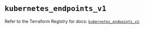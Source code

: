 # `kubernetes_endpoints_v1`

Refer to the Terraform Registry for docs: [`kubernetes_endpoints_v1`](https://registry.terraform.io/providers/hashicorp/kubernetes/2.25.2/docs/resources/endpoints_v1).
